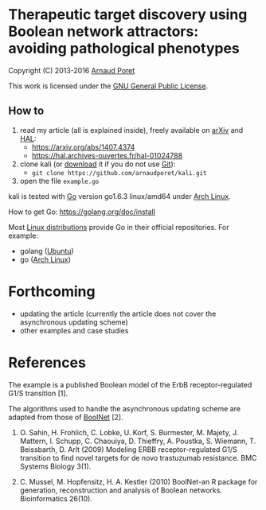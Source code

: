 # Therapeutic target discovery using Boolean network attractors: avoiding pathological phenotypes

Copyright (C) 2013-2016 [Arnaud Poret](https://github.com/arnaudporet)

This work is licensed under the [GNU General Public License](https://www.gnu.org/licenses/gpl.html).

## How to

1. read my article (all is explained inside), freely available on [arXiv](https://arxiv.org) and [HAL](https://hal.archives-ouvertes.fr):
    * https://arxiv.org/abs/1407.4374
    * https://hal.archives-ouvertes.fr/hal-01024788
2. clone kali (or [download](https://github.com/arnaudporet/kali/archive/master.zip) it if you do not use [Git](https://git-scm.com)):
    * `git clone https://github.com/arnaudporet/kali.git`
3. open the file `example.go`

kali is tested with [Go](https://golang.org) version go1.6.3 linux/amd64 under [Arch Linux](https://www.archlinux.org).

How to get Go: https://golang.org/doc/install

Most [Linux distributions](https://distrowatch.com) provide Go in their official repositories. For example:
* golang ([Ubuntu](http://www.ubuntu.com))
* go ([Arch Linux](https://www.archlinux.org))

# Forthcoming

* updating the article (currently the article does not cover the asynchronous updating scheme)
* other examples and case studies

# References

The example is a published Boolean model of the ErbB receptor-regulated G1/S transition [1].

The algorithms used to handle the asynchronous updating scheme are adapted from those of [BoolNet](https://cran.r-project.org/web/packages/BoolNet/index.html) [2].

1. O. Sahin, H. Frohlich, C. Lobke, U. Korf, S. Burmester, M. Majety, J. Mattern, I. Schupp, C. Chaouiya, D. Thieffry, A. Poustka, S. Wiemann, T. Beissbarth, D. Arlt (2009) Modeling ERBB receptor-regulated G1/S transition to find novel targets for de novo trastuzumab resistance. BMC Systems Biology 3(1).

2. C. Mussel, M. Hopfensitz, H. A. Kestler (2010) BoolNet-an R package for generation, reconstruction and analysis of Boolean networks. Bioinformatics 26(10).
